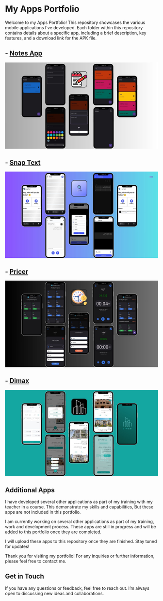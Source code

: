 # My Apps Portfolio
Welcome to my Apps Portfolio! This repository showcases the various mobile applications I've developed. Each folder within this repository contains details about a specific app, including a brief description, key features, and a download link for the APK file.

## - [Notes App](./notes/README.md)
  
![Notes Image](./notes/notes_app.jpg)

## - [Snap Text](./snap_text/README.md)

![Snap Text Image](./snap_text/snap_text_app.jpg)

## - [Pricer](./pricer/README.md)

![Pricer Image](./pricer/pricer_app.jpg)

## - [Dimax](./dimax/README.md)

![Dimax Image](./dimax/dimax_app.jpg)

## Additional Apps
I have developed several other applications as part of my training with my teacher in a course. This demonstrate my skills and capabilities, But these apps are not included in this portfolio.

I am currently working on several other applications as part of my training, work and development process. These apps are still in progress and will be added to this portfolio once they are completed.

I will upload these apps to this repository once they are finished. Stay tuned for updates!

Thank you for visiting my portfolio! For any inquiries or further information, please feel free to contact me.


## Get in Touch
If you have any questions or feedback, feel free to reach out. I’m always open to discussing new ideas and collaborations.
